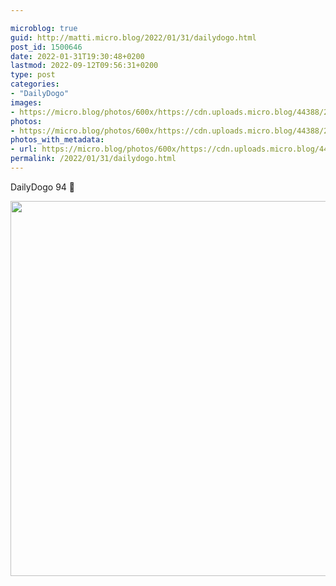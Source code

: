 ```yaml
---

microblog: true
guid: http://matti.micro.blog/2022/01/31/dailydogo.html
post_id: 1500646
date: 2022-01-31T19:30:48+0200
lastmod: 2022-09-12T09:56:31+0200
type: post
categories:
- "DailyDogo"
images:
- https://micro.blog/photos/600x/https://cdn.uploads.micro.blog/44388/2022/3dfffc1434.jpg
photos:
- https://micro.blog/photos/600x/https://cdn.uploads.micro.blog/44388/2022/3dfffc1434.jpg
photos_with_metadata:
- url: https://micro.blog/photos/600x/https://cdn.uploads.micro.blog/44388/2022/3dfffc1434.jpg
permalink: /2022/01/31/dailydogo.html
---
```

DailyDogo 94 🐶

<img src="https://micro.blog/photos/600x/https://blog.martin-haehnel.de/uploads/2022/3dfffc1434.jpg" width="600" height="600" alt="" />
